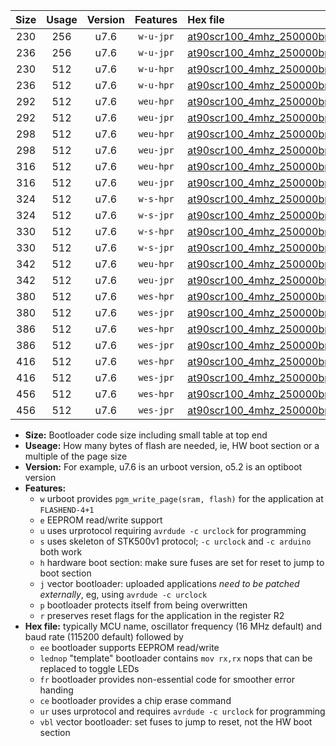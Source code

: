|Size|Usage|Version|Features|Hex file|
|:-:|:-:|:-:|:-:|:--|
|230|256|u7.6|`w-u-jpr`|[at90scr100_4mhz_250000bps_ur_vbl.hex](https://raw.githubusercontent.com/stefanrueger/urboot/main/at90scr100_4mhz_250000bps_ur_vbl.hex)|
|236|256|u7.6|`w-u-jpr`|[at90scr100_4mhz_250000bps_lednop_ur_vbl.hex](https://raw.githubusercontent.com/stefanrueger/urboot/main/at90scr100_4mhz_250000bps_lednop_ur_vbl.hex)|
|230|512|u7.6|`w-u-hpr`|[at90scr100_4mhz_250000bps_ur.hex](https://raw.githubusercontent.com/stefanrueger/urboot/main/at90scr100_4mhz_250000bps_ur.hex)|
|236|512|u7.6|`w-u-hpr`|[at90scr100_4mhz_250000bps_lednop_ur.hex](https://raw.githubusercontent.com/stefanrueger/urboot/main/at90scr100_4mhz_250000bps_lednop_ur.hex)|
|292|512|u7.6|`weu-hpr`|[at90scr100_4mhz_250000bps_ee_ur.hex](https://raw.githubusercontent.com/stefanrueger/urboot/main/at90scr100_4mhz_250000bps_ee_ur.hex)|
|292|512|u7.6|`weu-jpr`|[at90scr100_4mhz_250000bps_ee_ur_vbl.hex](https://raw.githubusercontent.com/stefanrueger/urboot/main/at90scr100_4mhz_250000bps_ee_ur_vbl.hex)|
|298|512|u7.6|`weu-hpr`|[at90scr100_4mhz_250000bps_ee_lednop_ur.hex](https://raw.githubusercontent.com/stefanrueger/urboot/main/at90scr100_4mhz_250000bps_ee_lednop_ur.hex)|
|298|512|u7.6|`weu-jpr`|[at90scr100_4mhz_250000bps_ee_lednop_ur_vbl.hex](https://raw.githubusercontent.com/stefanrueger/urboot/main/at90scr100_4mhz_250000bps_ee_lednop_ur_vbl.hex)|
|316|512|u7.6|`weu-hpr`|[at90scr100_4mhz_250000bps_ee_lednop_fr_ur.hex](https://raw.githubusercontent.com/stefanrueger/urboot/main/at90scr100_4mhz_250000bps_ee_lednop_fr_ur.hex)|
|316|512|u7.6|`weu-jpr`|[at90scr100_4mhz_250000bps_ee_lednop_fr_ur_vbl.hex](https://raw.githubusercontent.com/stefanrueger/urboot/main/at90scr100_4mhz_250000bps_ee_lednop_fr_ur_vbl.hex)|
|324|512|u7.6|`w-s-hpr`|[at90scr100_4mhz_250000bps.hex](https://raw.githubusercontent.com/stefanrueger/urboot/main/at90scr100_4mhz_250000bps.hex)|
|324|512|u7.6|`w-s-jpr`|[at90scr100_4mhz_250000bps_vbl.hex](https://raw.githubusercontent.com/stefanrueger/urboot/main/at90scr100_4mhz_250000bps_vbl.hex)|
|330|512|u7.6|`w-s-hpr`|[at90scr100_4mhz_250000bps_lednop.hex](https://raw.githubusercontent.com/stefanrueger/urboot/main/at90scr100_4mhz_250000bps_lednop.hex)|
|330|512|u7.6|`w-s-jpr`|[at90scr100_4mhz_250000bps_lednop_vbl.hex](https://raw.githubusercontent.com/stefanrueger/urboot/main/at90scr100_4mhz_250000bps_lednop_vbl.hex)|
|342|512|u7.6|`weu-hpr`|[at90scr100_4mhz_250000bps_ee_lednop_fr_ce_ur.hex](https://raw.githubusercontent.com/stefanrueger/urboot/main/at90scr100_4mhz_250000bps_ee_lednop_fr_ce_ur.hex)|
|342|512|u7.6|`weu-jpr`|[at90scr100_4mhz_250000bps_ee_lednop_fr_ce_ur_vbl.hex](https://raw.githubusercontent.com/stefanrueger/urboot/main/at90scr100_4mhz_250000bps_ee_lednop_fr_ce_ur_vbl.hex)|
|380|512|u7.6|`wes-hpr`|[at90scr100_4mhz_250000bps_ee.hex](https://raw.githubusercontent.com/stefanrueger/urboot/main/at90scr100_4mhz_250000bps_ee.hex)|
|380|512|u7.6|`wes-jpr`|[at90scr100_4mhz_250000bps_ee_vbl.hex](https://raw.githubusercontent.com/stefanrueger/urboot/main/at90scr100_4mhz_250000bps_ee_vbl.hex)|
|386|512|u7.6|`wes-hpr`|[at90scr100_4mhz_250000bps_ee_lednop.hex](https://raw.githubusercontent.com/stefanrueger/urboot/main/at90scr100_4mhz_250000bps_ee_lednop.hex)|
|386|512|u7.6|`wes-jpr`|[at90scr100_4mhz_250000bps_ee_lednop_vbl.hex](https://raw.githubusercontent.com/stefanrueger/urboot/main/at90scr100_4mhz_250000bps_ee_lednop_vbl.hex)|
|416|512|u7.6|`wes-hpr`|[at90scr100_4mhz_250000bps_ee_lednop_fr.hex](https://raw.githubusercontent.com/stefanrueger/urboot/main/at90scr100_4mhz_250000bps_ee_lednop_fr.hex)|
|416|512|u7.6|`wes-jpr`|[at90scr100_4mhz_250000bps_ee_lednop_fr_vbl.hex](https://raw.githubusercontent.com/stefanrueger/urboot/main/at90scr100_4mhz_250000bps_ee_lednop_fr_vbl.hex)|
|456|512|u7.6|`wes-hpr`|[at90scr100_4mhz_250000bps_ee_lednop_fr_ce.hex](https://raw.githubusercontent.com/stefanrueger/urboot/main/at90scr100_4mhz_250000bps_ee_lednop_fr_ce.hex)|
|456|512|u7.6|`wes-jpr`|[at90scr100_4mhz_250000bps_ee_lednop_fr_ce_vbl.hex](https://raw.githubusercontent.com/stefanrueger/urboot/main/at90scr100_4mhz_250000bps_ee_lednop_fr_ce_vbl.hex)|

- **Size:** Bootloader code size including small table at top end
- **Useage:** How many bytes of flash are needed, ie, HW boot section or a multiple of the page size
- **Version:** For example, u7.6 is an urboot version, o5.2 is an optiboot version
- **Features:**
  + `w` urboot provides `pgm_write_page(sram, flash)` for the application at `FLASHEND-4+1`
  + `e` EEPROM read/write support
  + `u` uses urprotocol requiring `avrdude -c urclock` for programming
  + `s` uses skeleton of STK500v1 protocol; `-c urclock` and `-c arduino` both work
  + `h` hardware boot section: make sure fuses are set for reset to jump to boot section
  + `j` vector bootloader: uploaded applications *need to be patched externally*, eg, using `avrdude -c urclock`
  + `p` bootloader protects itself from being overwritten
  + `r` preserves reset flags for the application in the register R2
- **Hex file:** typically MCU name, oscillator frequency (16 MHz default) and baud rate (115200 default) followed by
  + `ee` bootloader supports EEPROM read/write
  + `lednop` "template" bootloader contains `mov rx,rx` nops that can be replaced to toggle LEDs
  + `fr` bootloader provides non-essential code for smoother error handing
  + `ce` bootloader provides a chip erase command
  + `ur` uses urprotocol and requires `avrdude -c urclock` for programming
  + `vbl` vector bootloader: set fuses to jump to reset, not the HW boot section
